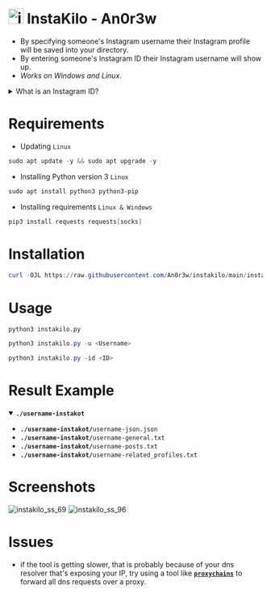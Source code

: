 # <img src="https://github.com/An0r3w/instakilo/assets/168315022/b8f14715-3818-483c-92cb-df4d1e67ed2a" alt="instakilo.ico" width="30" height="30"> InstaKilo - An0r3w
- By specifying someone's Instagram username their Instagram profile will be saved into your directory.
- By entering someone's Instagram ID their Instagram username will show up.
- *Works on Windows and Linux.*
<details>
<summary>What is an Instagram ID?</summary>

- An Instagram user or profile ID is a unique numeric identifier for an Instagram account, created once during the setup of a new Instagram account. The difference is that an Instagram ID cannot be changed, while a username can be modified - [ommentpicker.com](https://commentpicker.com/instagram-user-id.php)
</details>

# Requirements
- Updating `Linux`
```powershell
sudo apt update -y && sudo apt upgrade -y
```
- Installing Python version 3 `Linux`
```powershell
sudo apt install python3 python3-pip
```
- Installing requirements `Linux & Windows`
```powershell
pip3 install requests requests[socks]
```
# Installation
```powershell
curl -OJL https://raw.githubusercontent.com/An0r3w/instakilo/main/instakilo.py
```
# Usage
```
python3 instakilo.py
```
```powershell
python3 instakilo.py -u <Username>
```
```powershell
python3 instakilo.py -id <ID>
```
# Result Example
<details open>
  <summary><b><code>./username-instakot</code></b></summary>

- <code><b>./username-instakot/</b>username-json.json</code>
- <code><b>./username-instakot/</b>username-general.txt</code>
- <code><b>./username-instakot/</b>username-posts.txt</code>
- <code><b>./username-instakot/</b>username-related_profiles.txt</code>
</details>

# Screenshots
![instakilo_ss_69](https://github.com/An0r3w/instakilo/assets/168315022/0b03da32-b94c-4b68-912d-36120375d4ce)
![instakilo_ss_96](https://github.com/An0r3w/instakilo/assets/168315022/63b3884f-a455-4261-b1c8-3a9d46d818e2)

# Issues
- if the tool is getting slower, that is probably because of your dns resolver that's exposing your IP, try using a tool like [**`proxychains`**](https://github.com/haad/proxychains) to forward all dns requests over a proxy.
